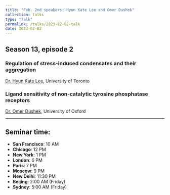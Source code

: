 ```yaml
---
title: "Feb. 2nd speakers: Hyun Kate Lee and Omer Dushek"
collection: talks
type: "Talk"
permalink: /talks/2023-02-02-talk
date: 2023-02-02
---
```


## Season 13, episode 2

### Regulation of stress-induced condensates and their aggregation
[Dr. Hyun Kate Lee](https://biochemistry.utoronto.ca/person/hyun-kate-lee/), University of Toronto


### Ligand sensitivity of non-catalytic tyrosine phosphatase receptors
[Dr. Omer Dushek](https://www.path.ox.ac.uk/research-group/omer-dushek/), University of Oxford

---


## Seminar time:
* **San Francisco**: 10 AM
* **Chicago**: 12 PM
* **New York**: 1 PM
* **London**: 6 PM
* **Paris**: 7 PM
* **Moscow**: 9 PM
* **New Delhi**: 11:30 PM
* **Beijing**: 2:00 AM (Friday)
* **Sydney**: 5:00 AM (Friday)





